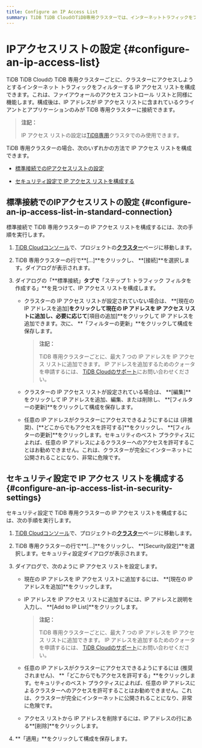 ```yaml
---
title: Configure an IP Access List
summary: TiDB TiDB CloudのTiDB専用クラスターでは、インターネットトラフィックをフィルターするIPアクセスリストを構成できます。これにより、特定のIPアドレスのみがクラスターに接続できます。標準接続またはセキュリティ設定でIPアクセスリストを構成できます。最大7つのIPアドレスを追加できますが、任意のIPアドレスによるアクセスは推奨されません。
---
```


# IPアクセスリストの設定 {#configure-an-ip-access-list}

TiDB TiDB Cloudの TiDB 専用クラスターごとに、クラスターにアクセスしようとするインターネット トラフィックをフィルターする IP アクセス リストを構成できます。これは、ファイアウォールのアクセス コントロール リストと同様に機能します。構成後は、IP アドレスが IP アクセス リストに含まれているクライアントとアプリケーションのみが TiDB 専用クラスターに接続できます。

> **注記：**
>
> IP アクセス リストの設定は[TiDB専用](/tidb-cloud/select-cluster-tier.md#tidb-dedicated)クラスタでのみ使用できます。

TiDB 専用クラスターの場合、次のいずれかの方法で IP アクセス リストを構成できます。

-   [標準接続でのIPアクセスリストの設定](#configure-an-ip-access-list-in-standard-connection)

-   [セキュリティ設定で IP アクセス リストを構成する](#configure-an-ip-access-list-in-security-settings)

## 標準接続でのIPアクセスリストの設定 {#configure-an-ip-access-list-in-standard-connection}

標準接続で TiDB 専用クラスターの IP アクセス リストを構成するには、次の手順を実行します。

1.  [TiDB Cloudコンソール](https://tidbcloud.com/)で、プロジェクトの[**クラスター**](https://tidbcloud.com/console/clusters)ページに移動します。
2.  TiDB 専用クラスターの行で**[...]**をクリックし、 **[接続]**を選択します。ダイアログが表示されます。
3.  ダイアログの「**標準接続」**タブで**「ステップ 1: トラフィック フィルタを作成する」**を見つけて、IP アクセス リストを構成します。

    -   クラスターの IP アクセス リストが設定されていない場合は、 **[現在の IP アドレスを追加]**をクリックして現在の IP アドレスを IP アクセス リストに追加し、必要に応じて**[項目の追加]**をクリックして IP アドレスを追加できます。次に、 **「フィルターの更新」**をクリックして構成を保存します。

        > **注記：**
        >
        > TiDB 専用クラスターごとに、最大 7 つの IP アドレスを IP アクセス リストに追加できます。 IP アドレスを追加するためのクォータを申請するには、 [TiDB Cloudのサポート](/tidb-cloud/tidb-cloud-support.md)にお問い合わせください。

    -   クラスターの IP アクセス リストが設定されている場合は、 **[編集]**をクリックして IP アドレスを追加、編集、または削除し、 **[フィルターの更新]**をクリックして構成を保存します。

    -   任意の IP アドレスがクラスターにアクセスできるようにするには (非推奨)、[**どこからでもアクセスを許可する]**をクリックし、 **[フィルターの更新]**をクリックします。セキュリティのベスト プラクティスによれば、任意の IP アドレスによるクラスターへのアクセスを許可することはお勧めできません。これは、クラスターが完全にインターネットに公開されることになり、非常に危険です。

## セキュリティ設定で IP アクセス リストを構成する {#configure-an-ip-access-list-in-security-settings}

セキュリティ設定で TiDB 専用クラスターの IP アクセス リストを構成するには、次の手順を実行します。

1.  [TiDB Cloudコンソール](https://tidbcloud.com/)で、プロジェクトの[**クラスター**](https://tidbcloud.com/console/clusters)ページに移動します。

2.  TiDB 専用クラスターの行で**[...]**をクリックし、 **[Security設定]**を選択します。セキュリティ設定ダイアログが表示されます。

3.  ダイアログで、次のように IP アクセス リストを設定します。

    -   現在の IP アドレスを IP アクセス リストに追加するには、 **[現在の IP アドレスを追加]**をクリックします。

    -   IP アドレスを IP アクセス リストに追加するには、IP アドレスと説明を入力し、 **[Add to IP List]**をクリックします。

        > **注記：**
        >
        > TiDB 専用クラスターごとに、最大 7 つの IP アドレスを IP アクセス リストに追加できます。 IP アドレスを追加するためのクォータを申請するには、 [TiDB Cloudのサポート](/tidb-cloud/tidb-cloud-support.md)にお問い合わせください。

    -   任意の IP アドレスがクラスターにアクセスできるようにするには (推奨されません)、 **「どこからでもアクセスを許可する」**をクリックします。セキュリティのベスト プラクティスによれば、任意の IP アドレスによるクラスターへのアクセスを許可することはお勧めできません。これは、クラスターが完全にインターネットに公開されることになり、非常に危険です。

    -   アクセス リストから IP アドレスを削除するには、IP アドレスの行にある**[削除]**をクリックします。

4.  **「適用」**をクリックして構成を保存します。
